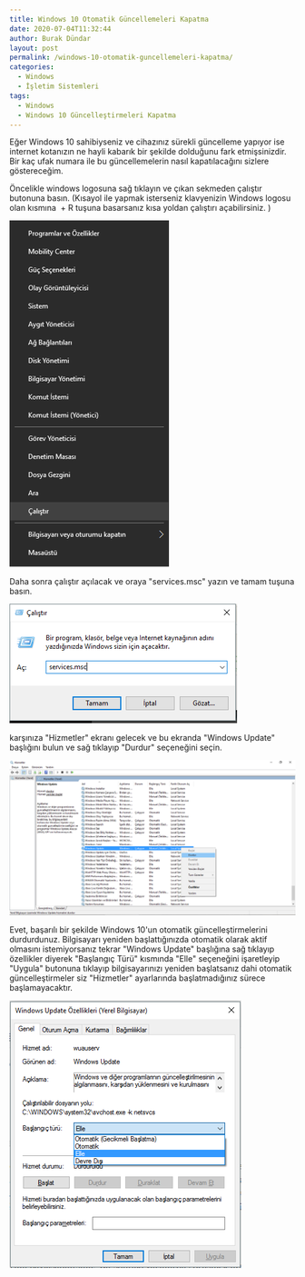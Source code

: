 ```yaml
---
title: Windows 10 Otomatik Güncellemeleri Kapatma
date: 2020-07-04T11:32:44
author: Burak Dündar
layout: post
permalink: /windows-10-otomatik-guncellemeleri-kapatma/
categories:
  - Windows
  - İşletim Sistemleri
tags:
  - Windows
  - Windows 10 Güncelleştirmeleri Kapatma
---
```

Eğer Windows 10 sahibiyseniz ve cihazınız sürekli güncelleme yapıyor ise internet kotanızın ne hayli kabarık bir şekilde dolduğunu fark etmişsinizdir. Bir kaç ufak numara ile bu güncellemelerin nasıl kapatılacağını sizlere göstereceğim.

Öncelikle windows logosuna sağ tıklayın ve çıkan sekmeden çalıştır butonuna basın. (Kısayol ile yapmak isterseniz klavyenizin Windows logosu olan kısmına  + R tuşuna basarsanız kısa yoldan çalıştırı açabilirsiniz. )

<img src="/uploads/calstr.png" class="img-fluid">

Daha sonra çalıştır açılacak ve oraya "services.msc" yazın ve tamam tuşuna basın.

<img src="/uploads/calistir.png" class="img-fluid">

karşınıza "Hizmetler" ekranı gelecek ve bu ekranda "Windows Update" başlığını bulun ve sağ tıklayıp "Durdur" seçeneğini seçin.

<img src="/uploads/hizmetler.png" class="img-fluid">

Evet, başarılı bir şekilde Windows 10'un otomatik güncelleştirmelerini durdurdunuz. Bilgisayarı yeniden başlattığınızda otomatik olarak aktif olmasını istemiyorsanız tekrar "Windows Update" başlığına sağ tıklayıp özellikler diyerek "Başlangıç Türü" kısmında "Elle" seçeneğini işaretleyip "Uygula" butonuna tıklayıp bilgisayarınızı yeniden başlatsanız dahi otomatik güncelleştirmeler siz "Hizmetler" ayarlarında başlatmadığınız sürece başlamayacaktır.

<img src="/uploads/baslangic.png" class="img-fluid">